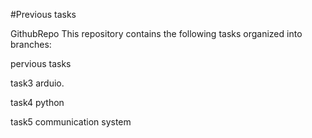 #Previous tasks

GithubRepo
This repository contains the following tasks organized into branches:

pervious tasks

task3
arduio.

task4
python

task5
communication system
